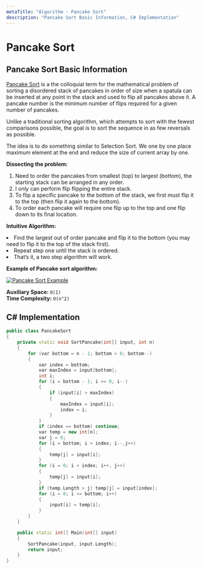 ```yaml
---
metaTitle: "Algorithm - Pancake Sort"
description: "Pancake Sort Basic Information, C# Implementation"
---
```


# Pancake Sort



## Pancake Sort Basic Information


[Pancake Sort](https://en.wikipedia.org/wiki/Pancake_sorting) is a the colloquial term for the mathematical problem of sorting a disordered stack of pancakes in order of size when a spatula can be inserted at any point in the stack and used to flip all pancakes above it. A pancake number is the minimum number of flips required for a given number of pancakes.

Unlike a traditional sorting algorithm, which attempts to sort with the fewest comparisons possible, the goal is to sort the sequence in as few reversals as possible.

The idea is to do something similar to Selection Sort. We one by one place maximum element at the end and reduce the size of current array by one.

**Dissecting the problem:**

1. Need to order the pancakes from smallest (top) to largest (bottom), the starting stack can be arranged in any order.
1. I only can perform flip flipping the entire stack.
1. To flip a specific pancake to the bottom of the stack, we first must flip it to the top (then flip it again to the bottom).
1. To order each pancake will require one flip up to the top and one flip down to its final location.

**Intuitive Algorithm:**

<li>
Find the largest out of order pancake and flip it to the bottom (you may need to flip it to the top of the stack first).
</li>
<li>
Repeat step one until the stack is ordered.
</li>
<li>
That’s it, a two step algorithm will work.
</li>

**Example of Pancake sort algorithm:**

[<img src="https://i.stack.imgur.com/SDjwT.gif" alt="Pancake Sort Example" />](https://i.stack.imgur.com/SDjwT.gif)

**Auxiliary Space:** `O(1)`<br>
**Time Complexity:** `O(n^2)`



## C# Implementation


```cpp
public class PancakeSort
{
    private static void SortPancake(int[] input, int n)
    {
        for (var bottom = n - 1; bottom > 0; bottom--)
        {
            var index = bottom;
            var maxIndex = input[bottom];
            int i;
            for (i = bottom - 1; i >= 0; i--)
            {
                if (input[i] > maxIndex)
                {
                    maxIndex = input[i];
                    index = i;
                }
            }
            if (index == bottom) continue;
            var temp = new int[n];
            var j = 0;
            for (i = bottom; i > index; i--,j++)
            {
                temp[j] = input[i];
            }
            for (i = 0; i < index; i++, j++)
            {
                temp[j] = input[i];
            }
            if (temp.Length > j) temp[j] = input[index];
            for (i = 0; i <= bottom; i++)
            {
                input[i] = temp[i];
            }
        }
    }

    public static int[] Main(int[] input)
    {
        SortPancake(input, input.Length);
        return input;
    }
}

```

